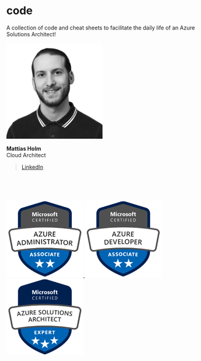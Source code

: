 # code
A collection of code and cheat sheets to facilitate the daily life of an Azure Solutions Architect!

<img src="./img/mattiasholm.png" alt="Mattias Holm" width="250"/>

**Mattias Holm**\
Cloud Architect
>[LinkedIn](https://linkedin.com/in/holmmattias)

<br><br><br>

<a href="https://www.credly.com/badges/16f784ad-9f4e-41f9-a12a-c560b076d016/public_url"><img alt="Microsoft Certified: Azure Administrator Associate" src="./img/microsoft-certified-azure-administrator-associate.png" width="200">
<a href="https://www.credly.com/badges/20dca545-7548-4cb6-a2c3-dc56b2c00b78/public_url"><img alt="Microsoft Certified: Azure Developer Associate" src="./img/microsoft-certified-azure-developer-associate.png" width="200">
<a href="https://www.credly.com/badges/8d8b88dd-82a8-48b1-9f64-f4bdbf67ba25/public_url"><img alt="Microsoft Certified: Azure Solutions Architect Expert" src="./img/microsoft-certified-azure-solutions-architect-expert.png" width="200">